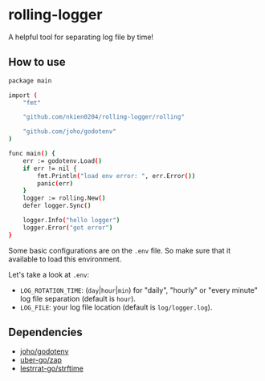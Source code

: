 # rolling-logger
A helpful tool for separating log file by time!
## How to use
```bash
package main

import (
	"fmt"

	"github.com/nkien0204/rolling-logger/rolling"

	"github.com/joho/godotenv"
)

func main() {
	err := godotenv.Load()
	if err != nil {
		fmt.Println("load env error: ", err.Error())
		panic(err)
	}
	logger := rolling.New()
	defer logger.Sync()

	logger.Info("hello logger")
	logger.Error("got error")
}
```
Some basic configurations are on the `.env` file. So make sure that it available to load this environment.

Let's take a look at `.env`:
- `LOG_ROTATION_TIME`: (`day`|`hour`|`min`) for "daily", "hourly" or "every minute" log file separation (default is `hour`).
- `LOG_FILE`: your log file location (default is `log/logger.log`). 

## Dependencies
- [joho/godotenv](https://github.com/joho/godotenv)
- [uber-go/zap](https://github.com/uber-go/zap)
- [lestrrat-go/strftime](https://github.com/lestrrat-go/strftime)